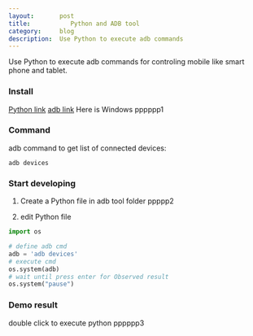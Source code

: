 ```yaml
---
layout:       post
title:           Python and ADB tool
category:     blog
description:  Use Python to execute adb commands
---
```


Use Python to execute adb commands for controling mobile like smart phone and tablet.

### Install
[Python link](https://www.python.org/downloads/)
[adb link](https://developer.android.com/studio/releases/platform-tools "adb link")
Here is Windows
pppppp1

### Command
adb command to get list of connected devices:
```shell
adb devices
```

### Start developing
1. Create a Python file in adb tool folder
ppppp2

2. edit Python file

```python
import os

# define adb cmd
adb = 'adb devices'
# execute cmd
os.system(adb)
# wait until press enter for Observed result
os.system("pause")


```

### Demo result
double click to execute python
pppppp3
